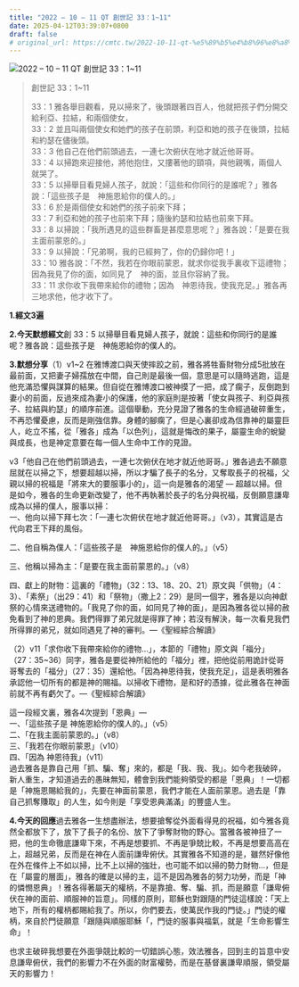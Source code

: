 ```yaml
---
title: "2022 – 10 – 11 QT 創世記 33：1~11"
date: 2025-04-12T03:39:07+0800
draft: false
# original_url: https://cmtc.tw/2022-10-11-qt-%e5%89%b5%e4%b8%96%e8%a8%98-33%ef%bc%9a111
---
```


![2022 – 10 – 11 QT 創世記 33：1\~11](/images/qt.jpg  "2022 – 10 – 11 QT 創世記 33：1\~11")

> 創世記 33：1\~11
>
> 33：1 雅各舉目觀看，見以掃來了，後頭跟著四百人，他就把孩子們分開交給利亞、拉結，和兩個使女，  
> 33：2 並且叫兩個使女和她們的孩子在前頭，利亞和她的孩子在後頭，拉結和約瑟在儘後頭。  
> 33：3 他自己在他們前頭過去，一連七次俯伏在地才就近他哥哥。  
> 33：4 以掃跑來迎接他，將他抱住，又摟著他的頸項，與他親嘴，兩個人就哭了。  
> 33：5 以掃舉目看見婦人孩子，就說：「這些和你同行的是誰呢？」雅各說：「這些孩子是　神施恩給你的僕人的。」  
> 33：6 於是兩個使女和她們的孩子前來下拜；  
> 33：7 利亞和她的孩子也前來下拜；隨後約瑟和拉結也前來下拜。  
> 33：8 以掃說：「我所遇見的這些群畜是甚麼意思呢？」雅各說：「是要在我主面前蒙恩的。」  
> 33：9 以掃說：「兄弟啊，我的已經夠了，你的仍歸你吧！」  
> 33：10 雅各說：「不然，我若在你眼前蒙恩，就求你從我手裏收下這禮物；因為我見了你的面，如同見了　神的面，並且你容納了我。  
> 33：11 求你收下我帶來給你的禮物；因為　神恩待我，使我充足。」雅各再三地求他，他才收下了。

**1.經文3遍**

**2.今天默想經文**創 33：5 以掃舉目看見婦人孩子，就說：這些和你同行的是誰呢？雅各說：這些孩子是　神施恩給你的僕人的。

**3.默想分享**（1）v1\~2 在雅博渡口與天使摔跤之前，雅各將牲畜財物分成5批放在最前面，又把妻子婦孺放在中間，自己則是最後一個，意思是可以隨時逃跑，這是他充滿恐懼與謀算的結果。但自從在雅博渡口被神摸了一把，成了瘸子，反倒跑到妻小的前面，反過來成為妻小的保護，他的家庭則是按著「使女與孩子、利亞與孩子、拉結與約瑟」的順序前進。這個舉動，充分見證了雅各的生命經過破碎重生，不再恐懼憂慮，反而是剛強信靠。身體的腳瘸了，但是心裏卻成為信靠神的屬靈巨人，屹立不搖，從「雅各」成為「以色列」，這就是悔改的果子，屬靈生命的蛻變與成長，也是神定意要在每一個人生命中工作的見證。

v3「他自己在他們前頭過去，一連七次俯伏在地才就近他哥哥。」雅各過去不願意屈就在以掃之下，想要超越以掃，所以才騙了長子的名分，又奪取長子的祝福，父親以掃的祝福是「將來大的要服事小的」，這一向是雅各的渴望 — 超越以掃。但是如今，雅各的生命更新改變了，他不再執著於長子的名分與祝福，反倒願意謙卑成為以掃的僕人，服事以掃：  
一、他向以掃下拜七次：「一連七次俯伏在地才就近他哥哥。」（v3），其實這是古代向君王下拜的風俗。

二、他自稱為僕人：「這些孩子是　神施恩給你的僕人的。」（v5）

三、他稱以掃為主：「是要在我主面前蒙恩的。」（v8）

四、獻上的財物：這裏的「禮物」（32：13、18、20、21）原文與「供物」（4：3）、「素祭」（出29：41）和「祭物」（撒上2：29）是同一個字，雅各是以向神獻祭的心情來送禮物的。「我見了你的面，如同見了神的面」，是因為雅各從以掃的赦免看到了神的恩典。我們得罪了弟兄就是得罪了神；若沒有解決，每一次看見我們所得罪的弟兄，就如同遇見了神的審判。—《聖經綜合解讀》

（2）v11「求你收下我帶來給你的禮物…」，本節的「禮物」原文與「福分」（27：35\~36）同字，雅各是要從神所給他的「福分」裡，把他從前用詭計從哥哥奪去的「福分」（27：35）還給他。「因為神恩待我，使我充足」，這是表明雅各承認他一切所有的都是神的賜福。以掃收下禮物，是和好的憑據，從此雅各在神面前就不再有虧欠了。—《聖經綜合解讀》

這一段經文裏，雅各4次提到「恩典」—  
一、「這些孩子是 神施恩給你的僕人的。」（v5）  
二、「在我主面前蒙恩的。」（v8）  
三、「我若在你眼前蒙恩」（v10）  
四、「因為 神恩待我」（v11）  
過去雅各是靠自己用「抓、騙、奪」來的，都是「我、我、我」。如今老我破碎，新人重生，才知道過去的愚昧無知，體會到我們能夠領受的都是「恩典」！一切都是「神施恩賜給我的」，先要在神面前蒙恩，我們才能在人面前蒙恩。過去是「靠自己抓奪賺取」的人生，如今則是「享受恩典滿滿」的豐盛人生。

**4.今天的回應**過去雅各一生想盡辦法，想要搶奪從外面看得見的祝福，如今雅各竟然全都放下了，放下了長子的名份、放下了爭奪財物的野心。當雅各被神扭了一把，他的生命徹底謙卑下來，不再是想要抓、不再是爭兢比較，不再是想要高高在上，超越兄弟，反而是在神在人面前謙卑俯伏。其實雅各不知道的是，雖然好像他在外在條件上不如以掃，比不上以掃的強壯，也可能不如以掃的勢力財物…，但是在「屬靈的層面」，雅各的確是以掃的主，這不是因為雅各的努力功勞，而是「神的憐憫恩典」！雅各得著屬天的權柄，不是靠搶、奪、騙、抓，而是願意「謙卑俯伏在神的面前、順服神的旨意」。同樣的原則，耶穌也對跟隨的門徒這樣說：「天上地下，所有的權柄都賜給我了。所以，你們要去，使萬民作我的門徒。」門徒的權柄，來自於門徒願意「跟隨與順服耶穌「，門徒的服事與福氣，就是「生命影響生命」！

也求主破碎我想要在外面爭競比較的一切錯誤心態，效法雅各，回到主的旨意中安息謙卑俯伏，我們的影響力不在外面的財富權勢，而是在基督裏謙卑順服，領受屬天的影響力！